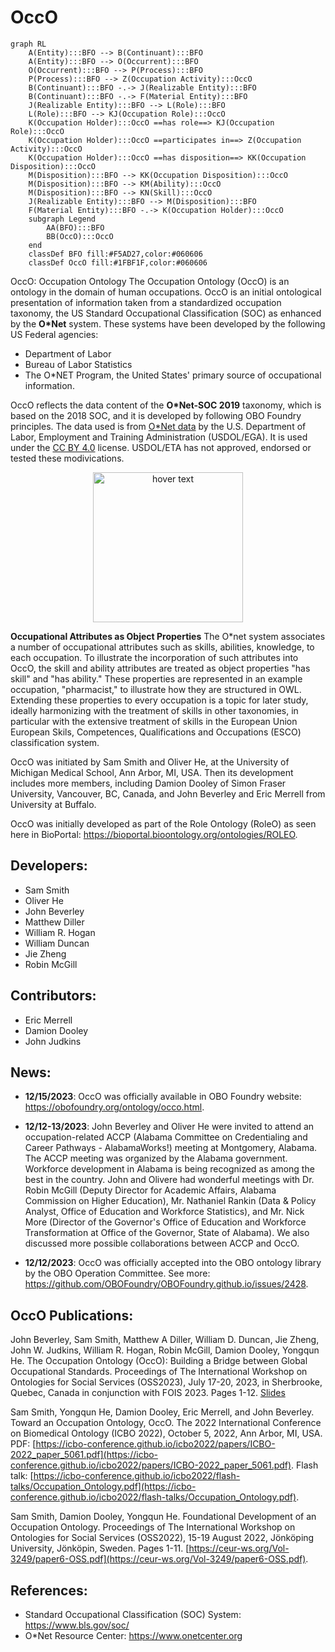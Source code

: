 # OccO
```mermaid
graph RL
    A(Entity):::BFO --> B(Continuant):::BFO
    A(Entity):::BFO --> O(Occurrent):::BFO
    O(Occurrent):::BFO --> P(Process):::BFO
    P(Process):::BFO --> Z(Occupation Activity):::OccO
    B(Continuant):::BFO -.-> J(Realizable Entity):::BFO
    B(Continuant):::BFO -.-> F(Material Entity):::BFO
    J(Realizable Entity):::BFO --> L(Role):::BFO
    L(Role):::BFO --> KJ(Occupation Role):::OccO
    K(Occupation Holder):::OccO ==has role==> KJ(Occupation Role):::OccO
    K(Occupation Holder):::OccO ==participates in==> Z(Occupation Activity):::OccO
    K(Occupation Holder):::OccO ==has disposition==> KK(Occupation Disposition):::OccO
    M(Disposition):::BFO --> KK(Occupation Disposition):::OccO
    M(Disposition):::BFO --> KM(Ability):::OccO
    M(Disposition):::BFO --> KN(Skill):::OccO
    J(Realizable Entity):::BFO --> M(Disposition):::BFO
    F(Material Entity):::BFO -.-> K(Occupation Holder):::OccO
    subgraph Legend
        AA(BFO):::BFO
        BB(OccO):::OccO
    end
    classDef BFO fill:#F5AD27,color:#060606
    classDef OccO fill:#1FBF1F,color:#060606
```
OccO: Occupation Ontology
The Occupation Ontology (OccO) is an ontology in the domain of human occupations. OccO is an initial ontological presentation of information taken from a standardized occupation taxonomy, the US Standard Occupational Classification (SOC) as enhanced by the **O*Net** system.  These systems have been developed by the following US Federal agencies:
- Department of Labor 
- Bureau of Labor Statistics
- The O\*NET Program, the United States' primary source of occupational information. 

OccO reflects the data content of the **O\*Net-SOC 2019** taxonomy, which is based on the 2018 SOC, and it is developed by following OBO Foundry principles. 
The data used is from [O\*Net data](https://www.onetonline.org/) by the U.S. Department of Labor, Employment and Training Administration (USDOL/EGA).  It is used under the [CC BY 4.0](https://creativecommons.org/licenses/by/4.0/) license.  USDOL/ETA has not approved, endorsed or tested these modivications.
<p align="center">
  <img src="https://www.onetcenter.org/image/link/onet-in-it.svg" width="240" title="hover text">
</p>

**Occupational Attributes as Object Properties** The O\*net system associates a number of occupational attributes such as skills, abilities, knowledge, to each occupation.  To illustrate the incorporation of such attributes into OccO, the skill and ability attributes are treated as object properties "has skill" and "has ability."  These properties are represented in an example occupation, "pharmacist," to illustrate how they are structured in OWL.  Extending these properties to every occupation is a topic for later study, ideally harmonizing with the treatment of skills in other taxonomies, in particular with the extensive treatment of skills in the European Union European Skils, Competences, Qualifications and Occupations (ESCO) classification system.

OccO was initiated by Sam Smith and Oliver He, at the University of Michigan Medical School, Ann Arbor, MI, USA. Then its development includes more members, including Damion Dooley of Simon Fraser University, Vancouver, BC, Canada, and John Beverley and Eric Merrell from University at Buffalo. 

OccO was initially developed as part of the Role Ontology (RoleO) as seen here in BioPortal: https://bioportal.bioontology.org/ontologies/ROLEO. 

## Developers:
- Sam Smith
- Oliver He
- John Beverley
- Matthew Diller
- William R. Hogan
- William Duncan
- Jie Zheng
- Robin McGill

## Contributors:
- Eric Merrell
- Damion Dooley
- John Judkins

## News:

- **12/15/2023**: OccO was officially available in OBO Foundry website: https://obofoundry.org/ontology/occo.html.
  
- **12/12-13/2023**: John Beverley and Oliver He were invited to attend an occupation-related ACCP (Alabama Committee on Credentialing and Career Pathways - AlabamaWorks!) meeting at Montgomery, Alabama. The ACCP meeting was organized by the Alabama government. Workforce development in Alabama is being recognized as among the best in the country. John and Olivere had wonderful meetings with Dr. Robin McGill (Deputy Director for Academic Affairs, Alabama Commission on Higher Education), Mr. Nathaniel Rankin (Data & Policy Analyst, Office of Education and Workforce Statistics), and Mr. Nick More (Director of the Governor's Office of Education and Workforce Transformation at Office of the Governor, State of Alabama). We also discussed more possible collaborations between ACCP and OccO.  

- **12/12/2023**: OccO was officially accepted into the OBO ontology library by the OBO Operation Committee. See more: https://github.com/OBOFoundry/OBOFoundry.github.io/issues/2428.


## OccO Publications:

John Beverley, Sam Smith, Matthew A Diller, William D. Duncan, Jie Zheng, John W. Judkins, William R. Hogan, Robin McGill, Damion Dooley, Yongqun He. The Occupation Ontology (OccO): Building a Bridge between Global Occupational Standards. Proceedings of The International Workshop on Ontologies for Social Services (OSS2023), July 17-20, 2023, in Sherbrooke, Quebec, Canada in conjunction with FOIS 2023. Pages 1-12. [Slides](https://github.com/johnbeve/OccO/files/12165828/Occupation.Ontology.pptx)

Sam Smith, Yongqun He, Damion Dooley, Eric Merrell, and John Beverley. Toward an Occupation Ontology, OccO. The 2022 International Conference on Biomedical Ontology (ICBO 2022), October 5, 2022, Ann Arbor, MI, USA. PDF: [https://icbo-conference.github.io/icbo2022/papers/ICBO-2022_paper_5061.pdf](https://icbo-conference.github.io/icbo2022/papers/ICBO-2022_paper_5061.pdf). Flash talk: [https://icbo-conference.github.io/icbo2022/flash-talks/Occupation_Ontology.pdf](https://icbo-conference.github.io/icbo2022/flash-talks/Occupation_Ontology.pdf). 

Sam Smith, Damion Dooley, Yongqun He. Foundational Development of an Occupation Ontology. Proceedings of The International Workshop on Ontologies for Social Services (OSS2022), 15-19 August 2022, Jönköping University, Jönköpin, Sweden. Pages 1-11.  [https://ceur-ws.org/Vol-3249/paper6-OSS.pdf](https://ceur-ws.org/Vol-3249/paper6-OSS.pdf). 


## References:

- Standard Occupational Classification (SOC) System: https://www.bls.gov/soc/ 
- O\*Net Resource Center:  https://www.onetcenter.org 


